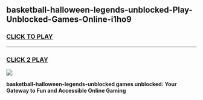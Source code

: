 
## basketball-halloween-legends-unblocked-Play-Unblocked-Games-Online-i1ho9
<h3>
<a href="https://premium76.site?title=basketball-halloween-legends-unblocked&ref=25A">CLICK TO PLAY</a></h3>
<hr>

<h3>
<a href="https://premium76.site?title=basketball-halloween-legends-unblocked&ref=25A">CLICK 2 PLAY</a>
  
</h3>

<a href="https://premium76.site?title=basketball-halloween-legends-unblocked&ref=25A"><img src="https://clearcache.store/games.png"></a>


**basketball-halloween-legends-unblocked games unblocked: Your Gateway to Fun and Accessible Online Gaming**

